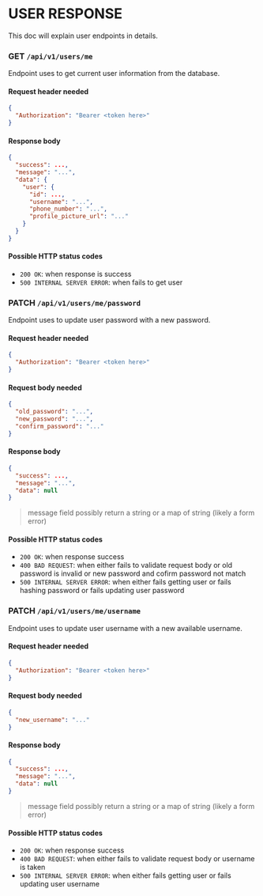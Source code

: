 # USER RESPONSE

This doc will explain user endpoints in details.

### **GET** `/api/v1/users/me`

Endpoint uses to get current user information from the database.

#### Request header needed

```json
{
  "Authorization": "Bearer <token here>"
}
```

#### Response body

```json
{
  "success": ...,
  "message": "...",
  "data": {
    "user": {
      "id": ...,
      "username": "...",
      "phone_number": "...",
      "profile_picture_url": "..."
    }
  }
}
```

#### Possible HTTP status codes

- `200 OK`: when response is success
- `500 INTERNAL SERVER ERROR`: when fails to get user

### **PATCH** `/api/v1/users/me/password`

Endpoint uses to update user password with a new password.

#### Request header needed

```json
{
  "Authorization": "Bearer <token here>"
}
```

#### Request body needed

```json
{
  "old_password": "...",
  "new_password": "...",
  "confirm_password": "..."
}
```

#### Response body

```json
{
  "success": ...,
  "message": "...",
  "data": null
}
```

> message field possibly return a string or a map of string (likely a form error)

#### Possible HTTP status codes

- `200 OK`: when response success
- `400 BAD REQUEST`: when either fails to validate request body or old password is invalid or new password and cofirm password not match
- `500 INTERNAL SERVER ERROR`: when either fails getting user or fails hashing password or fails updating user password

### **PATCH** `/api/v1/users/me/username`

Endpoint uses to update user username with a new available username.

#### Request header needed

```json
{
  "Authorization": "Bearer <token here>"
}
```

#### Request body needed

```json
{
  "new_username": "..."
}
```

#### Response body

```json
{
  "success": ...,
  "message": "...",
  "data": null
}
```

> message field possibly return a string or a map of string (likely a form error)

#### Possible HTTP status codes

- `200 OK`: when response success
- `400 BAD REQUEST`: when either fails to validate request body or username is taken
- `500 INTERNAL SERVER ERROR`: when either fails getting user or fails updating user username
